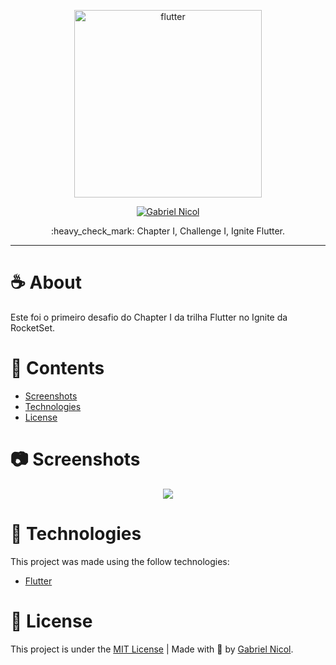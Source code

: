 
<p align="center">
   <img src="https://i.pinimg.com/originals/c1/65/1f/c1651f598d212acdfe551f103548e495.png" alt="flutter" width="300"/>
</p>

<p align="center">
   <a href="https://www.linkedin.com/in/moraesnicol/">
      <img alt="Gabriel Nicol" src="https://img.shields.io/badge/linkedin-%230077B5.svg?&style=for-the-badge&logo=linkedin&logoColor=white" />
   </a>
 
</p>

<p align="center">
  :heavy_check_mark: Chapter I, Challenge I, Ignite Flutter.
</p>

<hr />






# :coffee: About

Este foi o primeiro desafio do Chapter I da trilha Flutter no Ignite da RocketSet.



# 📌 Contents

* [Screenshots](#camera-screenshot)
* [Technologies](#rocket-technologies)
* [License](#page_facing_up-license)

# :camera: Screenshots
<div align="center">
   <img src="https://github.com/moraesnicol/movies/blob/master/movies.gif" >

</div>

# :rocket: Technologies
This project was made using the follow technologies:

* [Flutter](https://github.com/flutter/flutter)




# :page_facing_up: License

This project is under the [MIT License](./LICENSE) |
Made with 💖 by [Gabriel Nicol](https://www.linkedin.com/in/gabrielnicol/).

